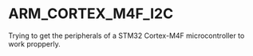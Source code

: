 # ARM_CORTEX_M4F_I2C
Trying to get the peripherals of a STM32 Cortex-M4F microcontroller to work propperly.
